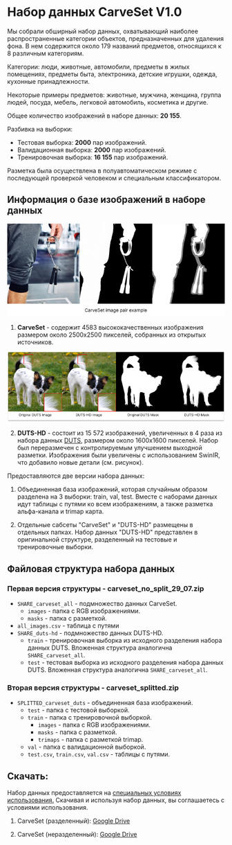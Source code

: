 # Набор данных CarveSet V1.0

Мы собрали обширный набор данных, охватывающий наиболее распространенные категории объектов, 
предназначенных для удаления фона. В нем содержится около 179 названий предметов, относящихся к 8 различным категориям.

Категории: люди, животные, автомобили, предметы в жилых помещениях, 
предметы быта, электроника, детские игрушки, одежда, кухонные принадлежности.

Некоторые примеры предметов: животные, мужчина, женщина, группа людей, 
посуда, мебель, легковой автомобиль, косметика и другие.

Общее количество изображений в наборе данных: **20 155**.

Разбивка на выборки:

-   Тестовая выборка: **2000** пар изображений.
-   Валидационная выборка: **2000** пар изображений.
-   Тренировочная выборка: **16 155** пар изображений.

Разметка была осуществлена в полуавтоматическом режиме с последующей проверкой человеком и специальным классификатором.

## Информация о базе изображений в наборе данных

<div align="center"> <img src="../imgs/carveset/carveset_pair_example.png"></div>


1.  **CarveSet** - содержит 4583 высококачественных изображения размером около 2500x2500 пикселей, собранных из открытых источников.
    
<div align="center"> <img src="../imgs/carveset/duts_hd.png"></div>

2.  **DUTS-HD** - состоит из 15 572 изображений, увеличенных в 4 раза из набора данных [DUTS](http://saliencydetection.net/duts), размером около 1600x1600 пикселей. Набор был переразмечен с контролируемым улучшением выходной разметки. Изображения были увеличены с использованием SwinIR, что добавило новые детали (см. рисунок).
    

Предоставляются две версии набора данных:

1.  Объединенная база изображений, которая случайным образом разделена на 3 выборки: train, val, test. Вместе с наборами данных идут таблицы с путями ко всем изображениям, а также разметка альфа-канала и trimap карта.
    
2.  Отдельные сабсеты "CarveSet" и "DUTS-HD" размещены в отдельных папках. Набор данных "DUTS-HD" представлен в оригинальной структуре, разделенный на тестовые и тренировочные выборки.
    

## Файловая структура набора данных

### Первая версия структуры - carveset_no_split_29_07.zip

-   `SHARE_carveset_all` - подмножество данных CarveSet.
    -   `images` - папка с RGB изображениями.
    -   `masks` - папка с разметкой.
-   `all_images.csv` - таблица с путями
-   `SHARE_duts-hd` - подмножество данных DUTS-HD.
    -   `train` - тренировочная выборка из исходного разделения набора данных DUTS. Вложенная структура аналогична `SHARE_carveset_all`.
    -   `test` - тестовая выборка из исходного разделения набора данных DUTS. Вложенная структура аналогична `SHARE_carveset_all`.

### Вторая версия структуры - carveset_splitted.zip

-   `SPLITTED_carveset_duts` - объединенная база изображений.
    -   `test` - папка с тестовой выборкой.
    -   `train` - папка с тренировочной выборкой.
        -   `images` - папка с RGB изображениями.
        -   `masks` - папка с разметкой.
        -   `trimaps` - папка с разметкой trimap.
    -   `val` - папка с валидационной выборкой.
    -   `test.csv`, `train.csv`, `val.csv` - таблицы с путями.

## Скачать:

Набор данных предоставляется на [специальных условиях использования.](./terms_of_use.pdf)
Скачивая и используя набор данных, вы соглашаетесь с условиями использования.

1.  CarveSet (разделенный): [Google Drive](https://drive.google.com/file/d/16CAhyDqWiUN-D3u5GpQqjg5RGFICi4eb/view?usp=drive_link)
    
2.  CarveSet (неразделенный): [Google Drive](https://drive.google.com/file/d/1JoiQfuiJPh9_AEH5QNpURAPfa6xB9Xng/view?usp=drive_link)